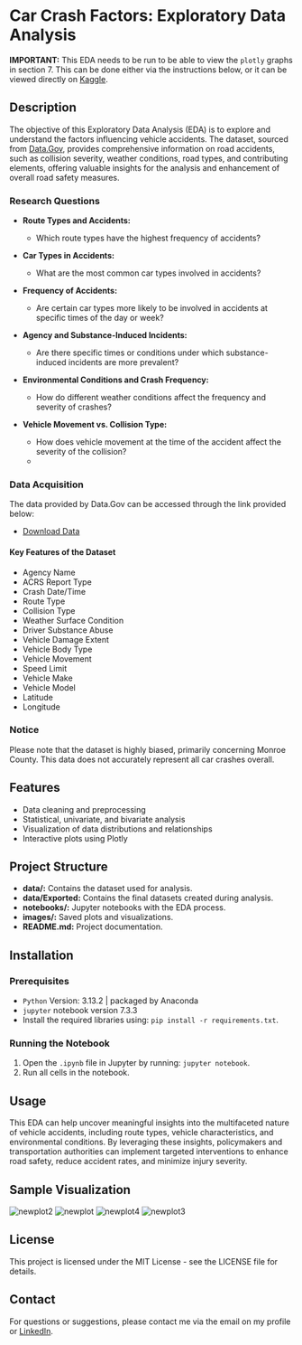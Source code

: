 # Car Crash Factors: Exploratory Data Analysis

**IMPORTANT:** This EDA needs to be run to be able to view the `plotly` graphs in section 7. This can be done either via the instructions below, or it can be viewed directly on [Kaggle](https://www.kaggle.com/code/christinecoomans/car-crash-reports-eda). 

## Description

The objective of this Exploratory Data Analysis (EDA) is to explore and understand the factors influencing vehicle accidents. The dataset, sourced from [Data.Gov](https://catalog.data.gov/dataset/crash-reporting-drivers-data), provides comprehensive information on road accidents, such as collision severity, weather conditions, road types, and contributing elements, offering valuable insights for the analysis and enhancement of overall road safety measures.

### Research Questions
- **Route Types and Accidents:**
    - Which route types have the highest frequency of accidents?

- **Car Types in Accidents:**
    - What are the most common car types involved in accidents?

- **Frequency of Accidents:**
    - Are certain car types more likely to be involved in accidents at specific times of the day or week?

- **Agency and Substance-Induced Incidents:**
    - Are there specific times or conditions under which substance-induced incidents are more prevalent?

- **Environmental Conditions and Crash Frequency:**
    - How do different weather conditions affect the frequency and severity of crashes?

- **Vehicle Movement vs. Collision Type:**
    - How does vehicle movement at the time of the accident affect the severity of the collision?
    - 
### Data Acquisition

The data provided by Data.Gov can be accessed through the link provided below:
- [Download Data](https://catalog.data.gov/dataset/crash-reporting-drivers-data)

#### Key Features of the Dataset

- Agency Name	
- ACRS Report Type	
- Crash Date/Time	
- Route Type	
- Collision Type	
- Weather	Surface Condition	
- Driver Substance Abuse	
- Vehicle Damage Extent	
- Vehicle Body Type	
- Vehicle Movement	
- Speed Limit	
- Vehicle Make	
- Vehicle Model	
- Latitude	
- Longitude

### Notice
Please note that the dataset is highly biased, primarily concerning Monroe County. This data does not accurately represent all car crashes overall.

## Features
- Data cleaning and preprocessing
- Statistical, univariate, and bivariate analysis
- Visualization of data distributions and relationships
- Interactive plots using Plotly

## Project Structure
- **data/:** Contains the dataset used for analysis.
- **data/Exported:** Contains the final datasets created during analysis.
- **notebooks/:** Jupyter notebooks with the EDA process.
- **images/:** Saved plots and visualizations.
- **README.md:** Project documentation.

## Installation
### Prerequisites
- `Python` Version: 3.13.2 | packaged by Anaconda
- `jupyter` notebook version 7.3.3
- Install the required libraries using: `pip install -r requirements.txt`.

### Running the Notebook

1. Open the `.ipynb` file in Jupyter by running: `jupyter notebook`.
2. Run all cells in the notebook.

## Usage
This EDA can help uncover meaningful insights into the multifaceted nature of vehicle accidents, including route types, vehicle characteristics, and environmental conditions. By leveraging these insights, policymakers and transportation authorities can implement targeted interventions to enhance road safety, reduce accident rates, and minimize injury severity.

## Sample Visualization
![newplot2](https://github.com/user-attachments/assets/d551bb96-9642-4d51-8f8f-fd73a781ab4f)
![newplot](https://github.com/user-attachments/assets/a5c63635-f618-4454-a9bc-7c2bac3cd3ad)
![newplot4](https://github.com/user-attachments/assets/c9687c0c-c804-40c4-8471-14caa3594641)
![newplot3](https://github.com/user-attachments/assets/d24d9805-9316-42e0-8150-f241eb34d33b)

## License
This project is licensed under the MIT License - see the LICENSE file for details.

## Contact
For questions or suggestions, please contact me via the email on my profile or [LinkedIn](https://www.linkedin.com/in/christine-coomans/).
